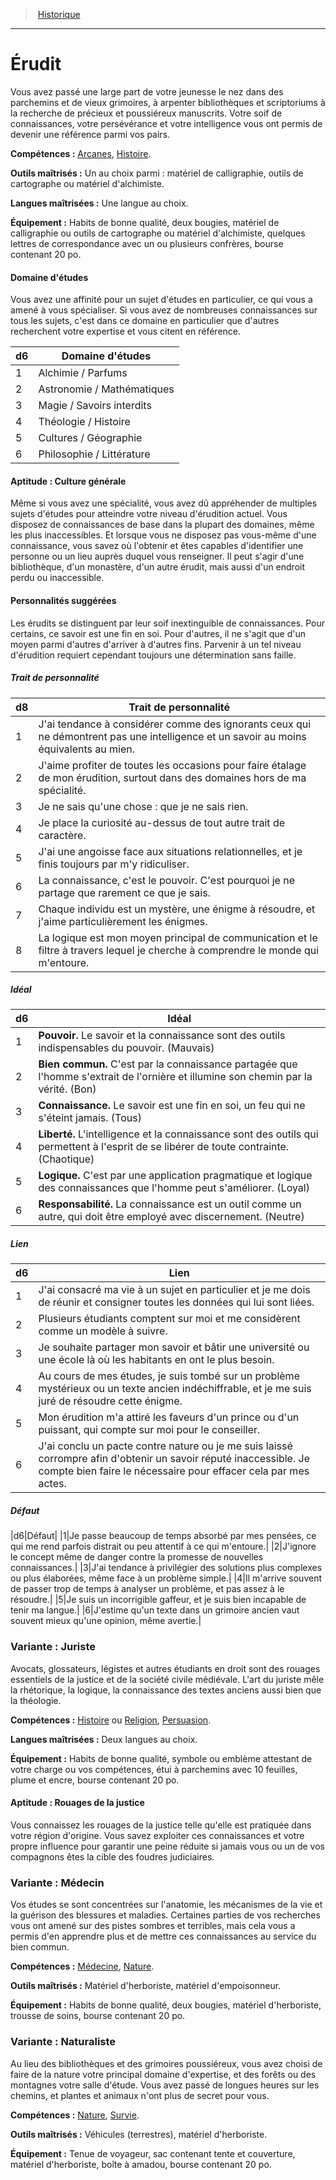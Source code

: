 
<!--BackgroundItem-->

> <!--ParentNameLink-->[Historique](backgrounds_hd.md)<!--/ParentNameLink-->

---

# <!--Name-->Érudit<!--/Name-->

<!--Description-->

Vous avez passé une large part de votre jeunesse le nez dans des parchemins et de vieux grimoires, à arpenter bibliothèques et scriptoriums à la recherche de précieux et poussiéreux manuscrits. Votre soif de connaissances, votre persévérance et votre intelligence vous ont permis de devenir une référence parmi vos pairs.

<!--/Description-->

**Compétences :** <!--SkillProficiencies-->[Arcanes], [Histoire].<!--/SkillProficiencies-->

**Outils maîtrisés :** <!--MasteredTools-->Un au choix parmi : matériel de calligraphie, outils de cartographe ou matériel d'alchimiste.<!--/MasteredTools-->

**Langues maîtrisées :** <!--MasteredLanguages-->Une langue au choix.<!--/MasteredLanguages-->

**Équipement :** <!--Equipment-->Habits de bonne qualité, deux bougies, matériel de calligraphie ou outils de cartographe ou matériel d'alchimiste, quelques lettres de correspondance avec un ou plusieurs confrères, bourse contenant 20 po.<!--/Equipment-->

<!--BackgroundSpecialtyItem-->

#### <!--Name-->Domaine d'études<!--/Name-->

<!--Description-->

Vous avez une affinité pour un sujet d'études en particulier, ce qui vous a amené à vous spécialiser. Si vous avez de nombreuses connaissances sur tous les sujets, c'est dans ce domaine en particulier que d'autres recherchent votre expertise et vous citent en référence.

<!--/Description-->

<!--Table-->

|d6|Domaine d'études|
|---|---|
|1|Alchimie / Parfums|
|2|Astronomie / Mathématiques|
|3|Magie / Savoirs interdits|
|4|Théologie / Histoire|
|5|Cultures / Géographie|
|6|Philosophie / Littérature|

<!--/Table-->

<!--/BackgroundSpecialtyItem-->

<!--FeatureItem-->

#### <!--Name-->Aptitude : Culture générale<!--/Name-->

<!--Description-->

Même si vous avez une spécialité, vous avez dû appréhender de multiples sujets d'études pour atteindre votre niveau d'érudition actuel. Vous disposez de connaissances de base dans la plupart des domaines, même les plus inaccessibles. Et lorsque vous ne disposez pas vous-même d'une connaissance, vous savez où l'obtenir et êtes capables d'identifier une personne ou un lieu auprès duquel vous renseigner. Il peut s'agir d'une bibliothèque, d'un monastère, d'un autre érudit, mais aussi d'un endroit perdu ou inaccessible.

<!--/Description-->

<!--/FeatureItem-->

<!--Items-->

#### <!--Name-->Personnalités suggérées<!--/Name-->

<!--Description-->

Les érudits se distinguent par leur soif inextinguible de connaissances. Pour certains, ce savoir est une fin en soi. Pour d'autres, il ne s'agit que d'un moyen parmi d'autres d'arriver à d'autres fins. Parvenir à un tel niveau d'érudition requiert cependant toujours une détermination sans faille.

<!--/Description-->

<!--PersonalityTraitItem-->

##### <!--Name-->Trait de personnalité<!--/Name-->

<!--Table-->

|d8|Trait de personnalité|
|---|---|
|1|J'ai tendance à considérer comme des <!--br-->ignorants ceux qui ne démontrent pas une <!--br-->intelligence et un savoir au moins équivalents <!--br-->au mien.|
|2|J'aime profiter de toutes les occasions pour <!--br-->faire étalage de mon érudition, surtout dans <!--br-->des domaines hors de ma spécialité.|
|3|Je ne sais qu'une chose : que je ne sais rien.|
|4|Je place la curiosité au-dessus de tout autre <!--br-->trait de caractère.|
|5|J'ai une angoisse face aux situations <!--br-->relationnelles, et je finis toujours par m'y <!--br-->ridiculiser.|
|6|La connaissance, c'est le pouvoir. C'est <!--br-->pourquoi je ne partage que rarement ce que je <!--br-->sais.|
|7|Chaque individu est un mystère, une énigme <!--br-->à résoudre, et j'aime particulièrement les <!--br-->énigmes.|
|8|La logique est mon moyen principal de <!--br-->communication et le filtre à travers lequel je <!--br-->cherche à comprendre le monde qui m'entoure.|

<!--/Table-->

<!--/PersonalityTraitItem-->

<!--PersonalityIdealItem-->

##### <!--Name-->Idéal<!--/Name-->

<!--Table-->

|d6|Idéal|
|---|---|
|1|**Pouvoir.** Le savoir et la connaissance sont des <!--br-->outils indispensables du pouvoir. (Mauvais)|
|2|**Bien commun.** C'est par la connaissance <!--br-->partagée que l'homme s'extrait de l'ornière et <!--br-->illumine son chemin par la vérité. (Bon)|
|3|**Connaissance.** Le savoir est une fin en soi, un <!--br-->feu qui ne s'éteint jamais. (Tous)|
|4|**Liberté.** L'intelligence et la connaissance sont <!--br-->des outils qui permettent à l'esprit de se libérer <!--br-->de toute contrainte. (Chaotique)|
|5|**Logique.** C'est par une application <!--br-->pragmatique et logique des connaissances que <!--br-->l'homme peut s'améliorer. (Loyal)|
|6|**Responsabilité.** La connaissance est un outil <!--br-->comme un autre, qui doit être employé avec <!--br-->discernement. (Neutre)|

<!--/Table-->

<!--/PersonalityIdealItem-->

<!--PersonalityLinkItem-->

##### <!--Name-->Lien<!--/Name-->

<!--Table-->

|d6|Lien|
|---|---|
|1|J'ai consacré ma vie à un sujet en particulier <!--br-->et je me dois de réunir et consigner toutes les <!--br-->données qui lui sont liées.|
|2|Plusieurs étudiants comptent sur moi et me <!--br-->considèrent comme un modèle à suivre.|
|3|Je souhaite partager mon savoir et bâtir une <!--br-->université ou une école là où les habitants en <!--br-->ont le plus besoin.|
|4|Au cours de mes études, je suis tombé sur <!--br-->un problème mystérieux ou un texte ancien <!--br-->indéchiffrable, et je me suis juré de résoudre <!--br-->cette énigme.|
|5|Mon érudition m'a attiré les faveurs d'un prince <!--br-->ou d'un puissant, qui compte sur moi pour le <!--br-->conseiller.|
|6|J'ai conclu un pacte contre nature ou je me <!--br-->suis laissé corrompre afin d'obtenir un savoir <!--br-->réputé inaccessible. Je compte bien faire le <!--br-->nécessaire pour effacer cela par mes actes.|

<!--/Table-->

<!--/PersonalityLinkItem-->

<!--PersonalityDefectItem-->

##### <!--Name-->Défaut<!--/Name-->

<!--Table-->

|d6|Défaut|
|1|Je passe beaucoup de temps absorbé par mes <!--br-->pensées, ce qui me rend parfois distrait ou peu <!--br-->attentif à ce qui m'entoure.|
|2|J'ignore le concept même de danger contre la <!--br-->promesse de nouvelles connaissances.|
|3|J'ai tendance à privilégier des solutions plus <!--br-->complexes ou plus élaborées, même face à un <!--br-->problème simple.|
|4|Il m'arrive souvent de passer trop de temps <!--br-->à analyser un problème, et pas assez à le <!--br-->résoudre.|
|5|Je suis un incorrigible gaffeur, et je suis bien <!--br-->incapable de tenir ma langue.|
|6|J'estime qu'un texte dans un grimoire ancien <!--br-->vaut souvent mieux qu'une opinion, même <!--br-->avertie.|

<!--/Table-->

<!--/PersonalityDefectItem-->

<!--/Items-->

<!--SubBackgroundItem-->

### <!--Name-->Variante : Juriste<!--/Name-->

<!--Description-->

Avocats, glossateurs, légistes et autres étudiants en droit sont des rouages essentiels de la justice et de la société civile médiévale. L'art du juriste mêle la rhétorique, la logique, la connaissance des textes anciens aussi bien que la théologie.

<!--/Description-->

**Compétences :** <!--SkillProficiencies-->[Histoire] ou [Religion], [Persuasion].<!--/SkillProficiencies-->

**Langues maîtrisées :** <!--MasteredLanguages-->Deux langues au choix.<!--/MasteredLanguages-->

**Équipement :** <!--Equipment-->Habits de bonne qualité, symbole ou emblème attestant de votre charge ou vos compétences, étui à parchemins avec 10 feuilles, plume et encre, bourse contenant 20 po.<!--/Equipment-->

<!--FeatureItem-->

#### <!--Name-->Aptitude : Rouages de la justice<!--/Name-->

<!--Description-->

Vous connaissez les rouages de la justice telle qu'elle est pratiquée dans votre région d'origine. Vous savez exploiter ces connaissances et votre propre influence pour garantir une peine réduite si jamais vous ou un de vos compagnons êtes la cible des foudres judiciaires.

<!--/Description-->

<!--/FeatureItem-->

<!--/SubBackgroundItem-->

<!--SubBackgroundItem-->

### <!--Name-->Variante : Médecin<!--/Name-->

<!--Description-->

Vos études se sont concentrées sur l'anatomie, les mécanismes de la vie et la guérison des blessures et maladies. Certaines parties de vos recherches vous ont amené sur des pistes sombres et terribles, mais cela vous a permis d'en apprendre plus et de mettre ces connaissances au service du bien commun.

<!--/Description-->

**Compétences :** <!--SkillProficiencies-->[Médecine], [Nature].<!--/SkillProficiencies-->

**Outils maîtrisés :** <!--MasteredTools-->Matériel d'herboriste, matériel d'empoisonneur.<!--/MasteredTools-->

**Équipement :** <!--Equipment-->Habits de bonne qualité, deux bougies, matériel d'herboriste, trousse de soins, bourse contenant 20 po.<!--/Equipment-->

<!--/SubBackgroundItem-->

<!--SubBackgroundItem-->

### <!--Name-->Variante : Naturaliste<!--/Name-->

<!--Description-->

Au lieu des bibliothèques et des grimoires poussiéreux, vous avez choisi de faire de la nature votre principal domaine d'expertise, et des forêts ou des montagnes votre salle d'étude. Vous avez passé de longues heures sur les chemins, et plantes et animaux n'ont plus de secret pour vous.

<!--/Description-->

**Compétences :** <!--SkillProficiencies-->[Nature], [Survie].<!--/SkillProficiencies-->

**Outils maîtrisés :** <!--MasteredTools-->Véhicules (terrestres), matériel d'herboriste.<!--/MasteredTools-->

**Équipement :** <!--Equipment-->Tenue de voyageur, sac contenant tente et couverture, matériel d'herboriste, boîte à amadou, bourse contenant 20 po.<!--/Equipment-->

<!--/SubBackgroundItem-->

<!--/BackgroundItem-->

[Arcanes]: abilities_intelligence_hd.md#arcanes
[Histoire]: abilities_intelligence_hd.md#histoire
[Médecine]: abilities_wisdom_hd.md#médecine
[Nature]: abilities_intelligence_hd.md#nature
[Persuasion]: abilities_charisma_hd.md#persuasion
[Religion]: abilities_intelligence_hd.md#religion
[Survie]: abilities_wisdom_hd.md#survie
